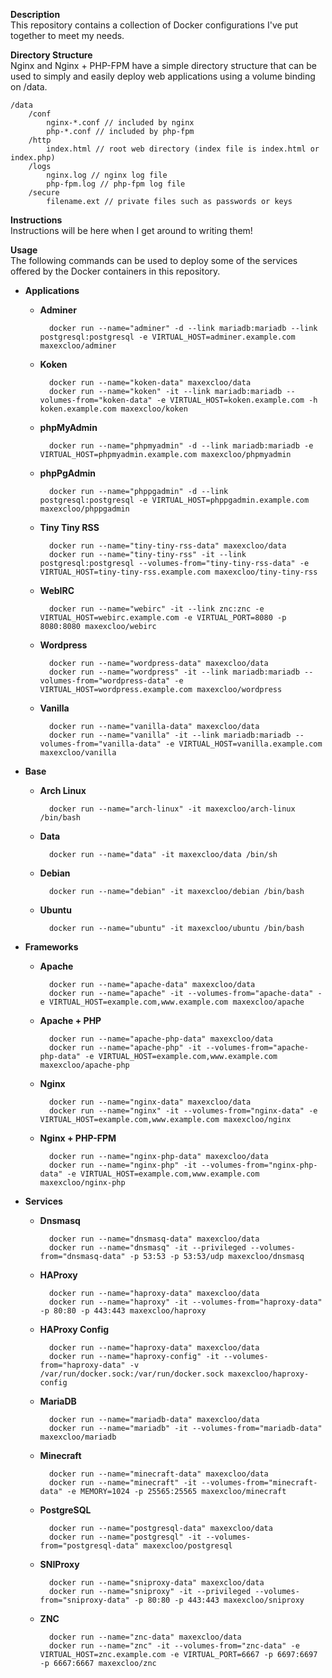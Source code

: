 **Description**  
This repository contains a collection of Docker configurations I've put together to meet my needs.

**Directory Structure**  
Nginx and Nginx + PHP-FPM have a simple directory structure that can be used to simply and easily deploy web applications using a volume binding on /data.

    /data
        /conf
            nginx-*.conf // included by nginx
            php-*.conf // included by php-fpm
        /http
            index.html // root web directory (index file is index.html or index.php)
        /logs
            nginx.log // nginx log file
            php-fpm.log // php-fpm log file
        /secure
            filename.ext // private files such as passwords or keys

**Instructions**  
Instructions will be here when I get around to writing them!

**Usage**  
The following commands can be used to deploy some of the services offered by the Docker containers in this repository.

- **Applications**

  - **Adminer**

          docker run --name="adminer" -d --link mariadb:mariadb --link postgresql:postgresql -e VIRTUAL_HOST=adminer.example.com maxexcloo/adminer

  - **Koken**

          docker run --name="koken-data" maxexcloo/data
          docker run --name="koken" -it --link mariadb:mariadb --volumes-from="koken-data" -e VIRTUAL_HOST=koken.example.com -h koken.example.com maxexcloo/koken

  - **phpMyAdmin**

          docker run --name="phpmyadmin" -d --link mariadb:mariadb -e VIRTUAL_HOST=phpmyadmin.example.com maxexcloo/phpmyadmin

  - **phpPgAdmin**

          docker run --name="phppgadmin" -d --link postgresql:postgresql -e VIRTUAL_HOST=phppgadmin.example.com maxexcloo/phppgadmin

  - **Tiny Tiny RSS**

          docker run --name="tiny-tiny-rss-data" maxexcloo/data
          docker run --name="tiny-tiny-rss" -it --link postgresql:postgresql --volumes-from="tiny-tiny-rss-data" -e VIRTUAL_HOST=tiny-tiny-rss.example.com maxexcloo/tiny-tiny-rss

  - **WebIRC**

          docker run --name="webirc" -it --link znc:znc -e VIRTUAL_HOST=webirc.example.com -e VIRTUAL_PORT=8080 -p 8080:8080 maxexcloo/webirc

  - **Wordpress**

          docker run --name="wordpress-data" maxexcloo/data
          docker run --name="wordpress" -it --link mariadb:mariadb --volumes-from="wordpress-data" -e VIRTUAL_HOST=wordpress.example.com maxexcloo/wordpress

  - **Vanilla**

          docker run --name="vanilla-data" maxexcloo/data
          docker run --name="vanilla" -it --link mariadb:mariadb --volumes-from="vanilla-data" -e VIRTUAL_HOST=vanilla.example.com maxexcloo/vanilla

- **Base**

  - **Arch Linux**

          docker run --name="arch-linux" -it maxexcloo/arch-linux /bin/bash

  - **Data**

          docker run --name="data" -it maxexcloo/data /bin/sh

  - **Debian**

          docker run --name="debian" -it maxexcloo/debian /bin/bash

  - **Ubuntu**

          docker run --name="ubuntu" -it maxexcloo/ubuntu /bin/bash

- **Frameworks**

  - **Apache**

          docker run --name="apache-data" maxexcloo/data
          docker run --name="apache" -it --volumes-from="apache-data" -e VIRTUAL_HOST=example.com,www.example.com maxexcloo/apache

  - **Apache + PHP**

          docker run --name="apache-php-data" maxexcloo/data
          docker run --name="apache-php" -it --volumes-from="apache-php-data" -e VIRTUAL_HOST=example.com,www.example.com maxexcloo/apache-php

  - **Nginx**

          docker run --name="nginx-data" maxexcloo/data
          docker run --name="nginx" -it --volumes-from="nginx-data" -e VIRTUAL_HOST=example.com,www.example.com maxexcloo/nginx

  - **Nginx + PHP-FPM**

          docker run --name="nginx-php-data" maxexcloo/data
          docker run --name="nginx-php" -it --volumes-from="nginx-php-data" -e VIRTUAL_HOST=example.com,www.example.com maxexcloo/nginx-php

- **Services**

  - **Dnsmasq**

          docker run --name="dnsmasq-data" maxexcloo/data
          docker run --name="dnsmasq" -it --privileged --volumes-from="dnsmasq-data" -p 53:53 -p 53:53/udp maxexcloo/dnsmasq

  - **HAProxy**

          docker run --name="haproxy-data" maxexcloo/data
          docker run --name="haproxy" -it --volumes-from="haproxy-data" -p 80:80 -p 443:443 maxexcloo/haproxy

  - **HAProxy Config**

          docker run --name="haproxy-data" maxexcloo/data
          docker run --name="haproxy-config" -it --volumes-from="haproxy-data" -v /var/run/docker.sock:/var/run/docker.sock maxexcloo/haproxy-config

  - **MariaDB**

          docker run --name="mariadb-data" maxexcloo/data
          docker run --name="mariadb" -it --volumes-from="mariadb-data" maxexcloo/mariadb

  - **Minecraft**

          docker run --name="minecraft-data" maxexcloo/data
          docker run --name="minecraft" -it --volumes-from="minecraft-data" -e MEMORY=1024 -p 25565:25565 maxexcloo/minecraft

  - **PostgreSQL**

          docker run --name="postgresql-data" maxexcloo/data
          docker run --name="postgresql" -it --volumes-from="postgresql-data" maxexcloo/postgresql

  - **SNIProxy**

          docker run --name="sniproxy-data" maxexcloo/data
          docker run --name="sniproxy" -it --privileged --volumes-from="sniproxy-data" -p 80:80 -p 443:443 maxexcloo/sniproxy

  - **ZNC**

          docker run --name="znc-data" maxexcloo/data
          docker run --name="znc" -it --volumes-from="znc-data" -e VIRTUAL_HOST=znc.example.com -e VIRTUAL_PORT=6667 -p 6697:6697 -p 6667:6667 maxexcloo/znc
